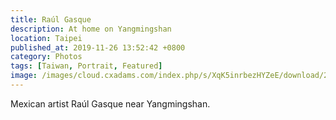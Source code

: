 ```yaml
---
title: Raúl Gasque
description: At home on Yangmingshan
location: Taipei
published_at: 2019-11-26 13:52:42 +0800
category: Photos
tags: [Taiwan, Portrait, Featured]
image: /images/cloud.cxadams.com/index.php/s/XqK5inrbezHYZeE/download/20190519-1200_Taipei_Yangmingshan_4261_07-0.jpg
---
```


Mexican artist Raúl Gasque near Yangmingshan.
